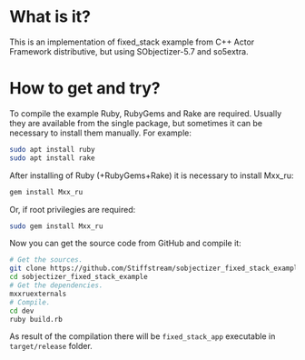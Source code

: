 # What is it?

This is an implementation of fixed_stack example from C++ Actor Framework distributive, but using SObjectizer-5.7 and so5extra.

# How to get and try?

To compile the example Ruby, RubyGems and Rake are required. Usually they are available from the single package, but sometimes it can be necessary to install them manually. For example:

```sh
sudo apt install ruby
sudo apt install rake
```
After installing of Ruby (+RubyGems+Rake) it is necessary to install Mxx_ru:
```sh
gem install Mxx_ru
```
Or, if root privilegies are required:
```sh
sudo gem install Mxx_ru
```

Now you can get the source code from GitHub and compile it:
```sh
# Get the sources.
git clone https://github.com/Stiffstream/sobjectizer_fixed_stack_example
cd sobjectizer_fixed_stack_example
# Get the dependencies.
mxxruexternals
# Compile.
cd dev
ruby build.rb
```
As result of the compilation there will be `fixed_stack_app` executable in `target/release` folder.

